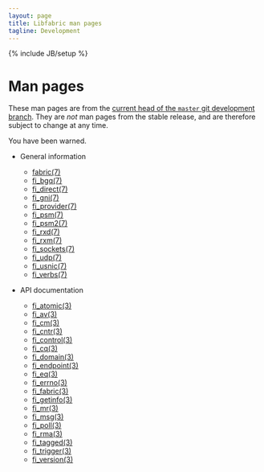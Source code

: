 ```yaml
---
layout: page
title: Libfabric man pages
tagline: Development
---
```

{% include JB/setup %}

# Man pages

These man pages are from the [current head of the `master` git
development branch](https://github.com/ofiwg/libfabric/tree/master).
They are *not* man pages from the stable release, and are therefore
subject to change at any time.

You have been warned.

* General information
  * [fabric(7)](fabric.7.html)
  * [fi_bgq(7)](fi_bgq.7.html)
  * [fi_direct(7)](fi_direct.7.html)
  * [fi_gni(7)](fi_gni.7.html)
  * [fi_provider(7)](fi_provider.7.html)
  * [fi_psm(7)](fi_psm.7.html)
  * [fi_psm2(7)](fi_psm2.7.html)
  * [fi_rxd(7)](fi_rxd.7.html)
  * [fi_rxm(7)](fi_rxm.7.html)
  * [fi_sockets(7)](fi_sockets.7.html)
  * [fi_udp(7)](fi_udp.7.html)
  * [fi_usnic(7)](fi_usnic.7.html)
  * [fi_verbs(7)](fi_verbs.7.html)

* API documentation
  * [fi_atomic(3)](fi_atomic.3.html)
  * [fi_av(3)](fi_av.3.html)
  * [fi_cm(3)](fi_cm.3.html)
  * [fi_cntr(3)](fi_cntr.3.html)
  * [fi_control(3)](fi_control.3.html)
  * [fi_cq(3)](fi_cq.3.html)
  * [fi_domain(3)](fi_domain.3.html)
  * [fi_endpoint(3)](fi_endpoint.3.html)
  * [fi_eq(3)](fi_eq.3.html)
  * [fi_errno(3)](fi_errno.3.html)
  * [fi_fabric(3)](fi_fabric.3.html)
  * [fi_getinfo(3)](fi_getinfo.3.html)
  * [fi_mr(3)](fi_mr.3.html)
  * [fi_msg(3)](fi_msg.3.html)
  * [fi_poll(3)](fi_poll.3.html)
  * [fi_rma(3)](fi_rma.3.html)
  * [fi_tagged(3)](fi_tagged.3.html)
  * [fi_trigger(3)](fi_trigger.3.html)
  * [fi_version(3)](fi_version.3.html)
